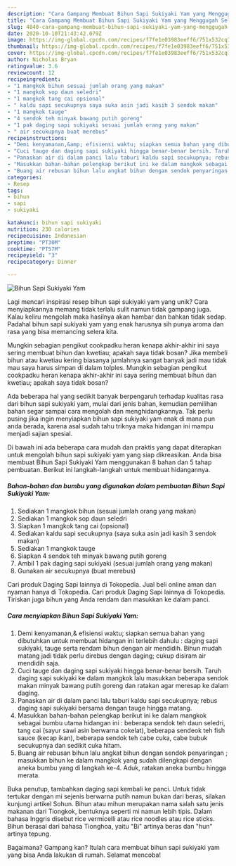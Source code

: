```yaml
---
description: "Cara Gampang Membuat Bihun Sapi Sukiyaki Yam yang Menggugah Selera"
title: "Cara Gampang Membuat Bihun Sapi Sukiyaki Yam yang Menggugah Selera"
slug: 4840-cara-gampang-membuat-bihun-sapi-sukiyaki-yam-yang-menggugah-selera
date: 2020-10-10T21:43:42.079Z
image: https://img-global.cpcdn.com/recipes/f7fe1e03983eeff6/751x532cq70/bihun-sapi-sukiyaki-yam-foto-resep-utama.jpg
thumbnail: https://img-global.cpcdn.com/recipes/f7fe1e03983eeff6/751x532cq70/bihun-sapi-sukiyaki-yam-foto-resep-utama.jpg
cover: https://img-global.cpcdn.com/recipes/f7fe1e03983eeff6/751x532cq70/bihun-sapi-sukiyaki-yam-foto-resep-utama.jpg
author: Nicholas Bryan
ratingvalue: 3.6
reviewcount: 12
recipeingredient:
- "1 mangkok bihun sesuai jumlah orang yang makan"
- "1 mangkok sop daun seledri"
- "1 mangkok tang cai opsional"
- " kaldu sapi secukupnya saya suka asin jadi kasih 3 sendok makan"
- "1 mangkok tauge"
- "4 sendok teh minyak bawang putih goreng"
- "1 pak daging sapi sukiyaki sesuai jumlah orang yang makan"
- " air secukupnya buat merebus"
recipeinstructions:
- "Demi kenyamanan,&amp; efisiensi waktu; siapkan semua bahan yang dibutuhkan untuk membuat hidangan ini terlebih dahulu : daging sapi sukiyaki, tauge serta rendam bihun dengan air mendidih. Bihun mudah matang jadi tidak perlu direbus dengan daging; cukup disiram air mendidih saja."
- "Cuci tauge dan daging sapi sukiyaki hingga benar-benar bersih. Taruh daging sapi sukiyaki ke dalam mangkok lalu masukkan beberapa sendok makan minyak bawang putih goreng dan ratakan agar meresap ke dalam daging."
- "Panaskan air di dalam panci lalu taburi kaldu sapi secukupnya; rebus daging sapi sukiyaki bersama dengan tauge hingga matang."
- "Masukkan bahan-bahan pelengkap berikut ini ke dalam mangkok sebagai bumbu utama hidangan ini : beberapa sendok teh daun seledri, tang cai (sayur sawi asin berwarna cokelat), beberapa sendeok teh fish sauce (kecap ikan), beberapa sendok teh cabe cuka, cabe bubuk secukupnya dan sedikit cuka hitam."
- "Buang air rebusan bihun lalu angkat bihun dengan sendok penyaringan ; masukkan bihun ke dalam mangkok yang sudah dilengkapi dengan aneka bumbu yang di langkah ke-4. Aduk, ratakan aneka bumbu hingga merata."
categories:
- Resep
tags:
- bihun
- sapi
- sukiyaki

katakunci: bihun sapi sukiyaki 
nutrition: 230 calories
recipecuisine: Indonesian
preptime: "PT30M"
cooktime: "PT57M"
recipeyield: "3"
recipecategory: Dinner

---
```



![Bihun Sapi Sukiyaki Yam](https://img-global.cpcdn.com/recipes/f7fe1e03983eeff6/751x532cq70/bihun-sapi-sukiyaki-yam-foto-resep-utama.jpg)

Lagi mencari inspirasi resep bihun sapi sukiyaki yam yang unik? Cara menyiapkannya memang tidak terlalu sulit namun tidak gampang juga. Kalau keliru mengolah maka hasilnya akan hambar dan bahkan tidak sedap. Padahal bihun sapi sukiyaki yam yang enak harusnya sih punya aroma dan rasa yang bisa memancing selera kita.

Mungkin sebagian pengikut cookpadku heran kenapa akhir-akhir ini saya sering membuat bihun dan kwetiau; apakah saya tidak bosan? Jika membeli bihun atau kwetiau kering biasanya jumlahnya sangat banyak jadi mau tidak mau saya harus simpan di dalam tolples. Mungkin sebagian pengikut cookpadku heran kenapa akhir-akhir ini saya sering membuat bihun dan kwetiau; apakah saya tidak bosan?

Ada beberapa hal yang sedikit banyak berpengaruh terhadap kualitas rasa dari bihun sapi sukiyaki yam, mulai dari jenis bahan, kemudian pemilihan bahan segar sampai cara mengolah dan menghidangkannya. Tak perlu pusing jika ingin menyiapkan bihun sapi sukiyaki yam enak di mana pun anda berada, karena asal sudah tahu triknya maka hidangan ini mampu menjadi sajian spesial.


Di bawah ini ada beberapa cara mudah dan praktis yang dapat diterapkan untuk mengolah bihun sapi sukiyaki yam yang siap dikreasikan. Anda bisa membuat Bihun Sapi Sukiyaki Yam menggunakan 8 bahan dan 5 tahap pembuatan. Berikut ini langkah-langkah untuk membuat hidangannya.

<!--inarticleads1-->

##### Bahan-bahan dan bumbu yang digunakan dalam pembuatan Bihun Sapi Sukiyaki Yam:

1. Sediakan 1 mangkok bihun (sesuai jumlah orang yang makan)
1. Sediakan 1 mangkok sop daun seledri
1. Siapkan 1 mangkok tang cai (opsional)
1. Sediakan  kaldu sapi secukupnya (saya suka asin jadi kasih 3 sendok makan)
1. Sediakan 1 mangkok tauge
1. Siapkan 4 sendok teh minyak bawang putih goreng
1. Ambil 1 pak daging sapi sukiyaki (sesuai jumlah orang yang makan)
1. Gunakan  air secukupnya (buat merebus)


Cari produk Daging Sapi lainnya di Tokopedia. Jual beli online aman dan nyaman hanya di Tokopedia. Cari produk Daging Sapi lainnya di Tokopedia. Tiriskan juga bihun yang Anda rendam dan masukkan ke dalam panci. 

<!--inarticleads2-->

##### Cara menyiapkan Bihun Sapi Sukiyaki Yam:

1. Demi kenyamanan,&amp; efisiensi waktu; siapkan semua bahan yang dibutuhkan untuk membuat hidangan ini terlebih dahulu : daging sapi sukiyaki, tauge serta rendam bihun dengan air mendidih. Bihun mudah matang jadi tidak perlu direbus dengan daging; cukup disiram air mendidih saja.
1. Cuci tauge dan daging sapi sukiyaki hingga benar-benar bersih. Taruh daging sapi sukiyaki ke dalam mangkok lalu masukkan beberapa sendok makan minyak bawang putih goreng dan ratakan agar meresap ke dalam daging.
1. Panaskan air di dalam panci lalu taburi kaldu sapi secukupnya; rebus daging sapi sukiyaki bersama dengan tauge hingga matang.
1. Masukkan bahan-bahan pelengkap berikut ini ke dalam mangkok sebagai bumbu utama hidangan ini : beberapa sendok teh daun seledri, tang cai (sayur sawi asin berwarna cokelat), beberapa sendeok teh fish sauce (kecap ikan), beberapa sendok teh cabe cuka, cabe bubuk secukupnya dan sedikit cuka hitam.
1. Buang air rebusan bihun lalu angkat bihun dengan sendok penyaringan ; masukkan bihun ke dalam mangkok yang sudah dilengkapi dengan aneka bumbu yang di langkah ke-4. Aduk, ratakan aneka bumbu hingga merata.


Buka penutup, tambahkan daging sapi kembali ke panci. Untuk tidak tertukar dengan mi sejenis berwarna putih namun bukan dari beras, silakan kunjungi artikel Sohun. Bihun atau mihun merupakan nama salah satu jenis makanan dari Tiongkok, bentuknya seperti mi namun lebih tipis. Dalam bahasa Inggris disebut rice vermicelli atau rice noodles atau rice sticks. Bihun berasal dari bahasa Tionghoa, yaitu &#34;Bi&#34; artinya beras dan &#34;hun&#34; artinya tepung. 

Bagaimana? Gampang kan? Itulah cara membuat bihun sapi sukiyaki yam yang bisa Anda lakukan di rumah. Selamat mencoba!
